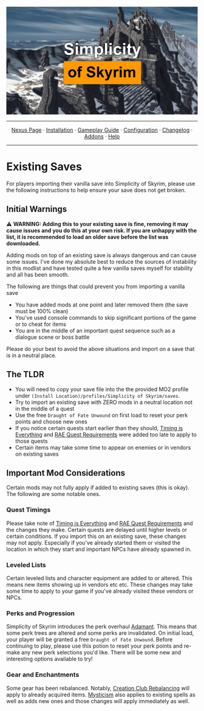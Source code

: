 <a href="https://www.youtube.com/watch?v=70DZ5UV1Bdo"><img src="images/banner.webp" target="_blank"></a>

---

<p align="center">
  <a href="https://www.nexusmods.com/skyrimspecialedition/mods/85943">Nexus Page</a> ·
  <a href="README.md">Installation</a> ·
  <a href="GAMEPLAY.md">Gameplay Guide</a> ·
  <a href="CONFIGURATION.md">Configuration</a> ·
  <a href="CHANGELOG.md">Changelog</a> ·
  <a href="ADDONS.md">Addons</a> ·
  <a href="HELP.md">Help</a>
</p>

---

# Existing Saves
For players importing their vanilla save into Simplicity of Skyrim, please use the following instructions to help ensure your save does not get broken. 

## Initial Warnings
:warning: **WARNING: Adding this to your existing save is fine, removing it may cause issues and you do this at your own risk. If you are unhappy with the list, it is recommended to load an older save before the list was downloaded.**

Adding mods on top of an existing save is always dangerous and can cause some issues. I've done my absolute best to reduce the sources of instability in this modlist
and have tested quite a few vanilla saves myself for stability and all has been smooth. 

The following are things that could prevent you from importing a vanilla save
* You have added mods at one point and later removed them (the save must be 100% clean)
* You've used console commands to skip significant portions of the game or to cheat for items
* You are in the middle of an important quest sequence such as a dialogue scene or boss battle

Please do your best to avoid the above situations and import on a save that is in a neutral place.

## The TLDR
* You will need to copy your save file into the the provided MO2 profile under `(Install Location)/profiles/Simplicity of Skyrim/saves`.
* Try to import an existing save with ZERO mods in a neutral location not in the middle of a quest
* Use the free `Draught of Fate Unwound` on first load to reset your perk points and choose new ones
* If you notice certain quests start earlier than they should, [Timing is Everything](https://www.nexusmods.com/skyrimspecialedition/mods/25464) and [RAE Quest Requirements](https://www.nexusmods.com/skyrimspecialedition/mods/61004) were added too late to apply to those quests
* Certain items may take some time to appear on enemies or in vendors on existing saves

## Important Mod Considerations
Certain mods may not fully apply if added to existing saves (this is okay). The following are some notable ones.

### Quest Timings
Please take note of [Timing is Everything](https://www.nexusmods.com/skyrimspecialedition/mods/25464) and [RAE Quest Requirements](https://www.nexusmods.com/skyrimspecialedition/mods/61004) and the changes they make. 
Certain quests are delayed until higher levels or certain conditions. If you import this on an existing save, 
these changes may not apply. Especially if you've already started them or visited the location in which they start and important NPCs have already spawned in.

### Leveled Lists
Certain leveled lists and character equipment are added to or altered. This means new items showing up in vendors etc etc. 
These changes may take some time to apply to your game if you've already visited these vendors or NPCs.

### Perks and Progression
Simplicity of Skyrim introduces the perk overhaul [Adamant](https://www.nexusmods.com/skyrimspecialedition/mods/30191). This means that some perk trees are altered
and some perks are invalidated. On initial load, your player will be granted a free `Draught of Fate Unwound`. Before continuing to play, please use this potion to reset
your perk points and re-make any new perk selections you'd like. There will be some new and interesting options available to try!

### Gear and Enchantments
Some gear has been rebalanced. Notably, [Creation Club Rebalancing](https://www.nexusmods.com/skyrimspecialedition/mods/59370) will apply to already acquired items. [Mysticism](https://www.nexusmods.com/skyrimspecialedition/mods/27839) also applies to existing spells as well as adds new ones and those changes will apply immediately as well.
